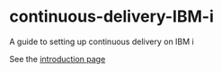 # continuous-delivery-IBM-i
A guide to setting up continuous delivery on IBM i  

See the [introduction page](introduction.md)
